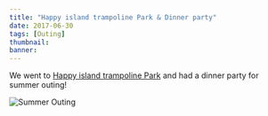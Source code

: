 ```yaml
---
title: "Happy island trampoline Park & Dinner party"
date: 2017-06-30
tags: [Outing]
thumbnail:
banner: 
---
```

We went to [Happy island trampoline Park](http://www.duoleto.com/) and had a dinner party for summer outing!

![Summer Outing](/2017/06/30/Summer-Outing/pic.jpg)